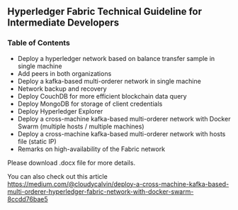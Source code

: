 ## Hyperledger Fabric Technical Guideline for Intermediate Developers

### Table of Contents
*	Deploy a hyperledger network based on balance transfer sample in single machine
*	Add peers in both organizations
*	Deploy a kafka-based multi-orderer network in single machine
*	Network backup and recovery
*	Deploy CouchDB for more efficient blockchain data query
*	Deploy MongoDB for storage of client credentials
*	Deploy Hyperledger Explorer
*	Deploy a cross-machine kafka-based multi-orderer network with Docker Swarm (multiple hosts / multiple machines)
*	Deploy a cross-machine kafka-based multi-orderer network with hosts file (static IP)
*	Remarks on high-availability of the Fabric network

Please download .docx file for more details.

You can also check out this article https://medium.com/@cloudycalvin/deploy-a-cross-machine-kafka-based-multi-orderer-hyperledger-fabric-network-with-docker-swarm-8ccdd76bae5
